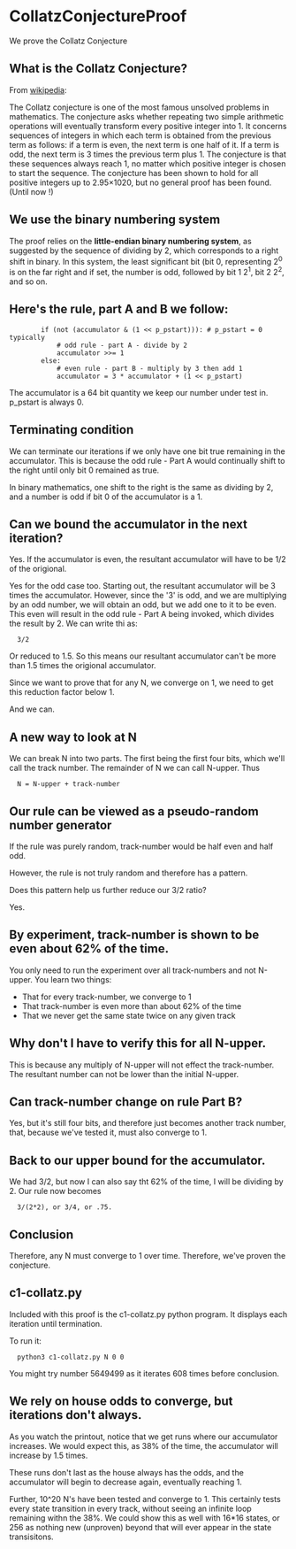 # CollatzConjectureProof
We prove the Collatz Conjecture

## What is the Collatz Conjecture?

From [wikipedia](https://en.wikipedia.org/wiki/Collatz_conjecture):

The Collatz conjecture is one of the most famous unsolved problems in mathematics. The conjecture asks whether repeating two simple arithmetic operations will eventually transform every positive integer into 1. It concerns sequences of integers in which each term is obtained from the previous term as follows: if a term is even, the next term is one half of it. If a term is odd, the next term is 3 times the previous term plus 1. The conjecture is that these sequences always reach 1, no matter which positive integer is chosen to start the sequence. The conjecture has been shown to hold for all positive integers up to 2.95×1020, but no general proof has been found. (Until now !)

## We use the binary numbering system

The proof relies on the **little-endian binary numbering system**, as suggested by the sequence of dividing by 2, which corresponds to a right shift in binary. In this system, the least significant bit (bit 0, representing 2<sup>0</sup> is on the far right and if set, the number is odd, followed by bit 1 2<sup>1</sup>, bit 2 2<sup>2</sup>, and so on.

## Here's the rule, part A and B we follow:

```
        if (not (accumulator & (1 << p_pstart))): # p_pstart = 0 typically
            # odd rule - part A - divide by 2
            accumulator >>= 1
        else:
            # even rule - part B - multiply by 3 then add 1
            accumulator = 3 * accumulator + (1 << p_pstart)

```

The accumulator is a 64 bit quantity we keep our number under test in.
<br>
p_pstart is always 0.

## Terminating condition

We can terminate our iterations if we only have one bit true remaining in
the accumulator. This is because the odd rule - Part A would continually
shift to the right until only bit 0 remained as true.

In binary mathematics, one shift to the right is the same as dividing by 2, and
a number is odd if bit 0 of the accumulator is a 1.

## Can we bound the accumulator in the next iteration?

Yes. If the accumulator is even, the resultant accumulator will have to
be 1/2 of the origional.

Yes for the odd case too. Starting out, the resultant accumulator will be 3
times the accumulator. However, since the '3' is odd, and we are multiplying
by an odd number, we will obtain an odd, but we add one to it to be even. This even
will result in the odd rule - Part A being invoked, which divides the result
by 2. We can write thi as:

```
  3/2
```
Or reduced to 1.5. So this means our resultant accumulator can't be more
than 1.5 times the origional accumulator.

Since we want to prove that for any N, we converge on 1, we need to get
this reduction factor below 1.

And we can.

## A new way to look at N

We can break N into two parts. The first being the first four bits, which we'll call
the track number. The remainder of N we can call N-upper. Thus

```
  N = N-upper + track-number
```

## Our rule can be viewed as a pseudo-random number generator

If the rule was purely random, track-number would be half even and half odd.

However, the rule is not truly random and therefore has a pattern.

Does this pattern help us further reduce our 3/2 ratio?

Yes.

## By experiment, track-number is shown to be even about 62% of the time.

You only need to run the experiment over all track-numbers and not N-upper.
You learn two things:
* That for every track-number, we converge to 1
* That track-number is even more than about 62% of the time
* That we never get the same state twice on any given track

## Why don't I have to verify this for all N-upper.

This is because any multiply of N-upper will not effect the track-number. The
resultant number can not be lower than the initial N-upper.

## Can track-number change on rule Part B?

Yes, but it's still four bits, and therefore just becomes another track
number, that, because we've tested it, must also converge to 1.

## Back to our upper bound for the accumulator.

We had 3/2, but now I can also say tht 62% of the time, I will be dividing by
2. Our rule now becomes

```
  3/(2*2), or 3/4, or .75.
```

## Conclusion

Therefore, any N must converge to 1 over time. Therefore, we've proven the conjecture.

## c1-collatz.py

Included with this proof is the c1-collatz.py python program. It displays each iteration until
termination.

To run it:

```
  python3 c1-collatz.py N 0 0

```

You might try number 5649499 as it iterates 608 times before conclusion.

## We rely on house odds to converge, but iterations don't always.

As you watch the printout, notice that we get runs where our accumulator
increases. We would expect this, as 38% of the time, the accumulator will
increase by 1.5 times.

These runs don't last as the house always has the odds, and the
accumulator will begin to decrease again, eventually reaching 1.

Further, 10^20 N's have been tested and converge to 1. This certainly
tests every state transition in every track, without seeing an infinite loop
remaining withn the 38%. We could show this as well with 16*16 states, or 256
as nothing new (unproven) beyond that will ever appear in the state transisitons.



